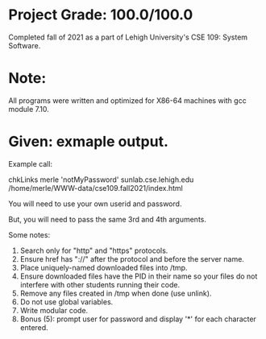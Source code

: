 # Project Grade: 100.0/100.0
Completed fall of 2021 as a part of Lehigh University's CSE 109: System Software.

# Note:
All programs were written and optimized for X86-64 machines with gcc module 7.10.

# Given: exmaple output.

Example call:

chkLinks merle 'notMyPassword' sunlab.cse.lehigh.edu /home/merle/WWW-data/cse109.fall2021/index.html 

You will need to use your own userid and password. 

But, you will need to pass the same 3rd and 4th arguments.

Some notes:
1. Search only for "http" and "https" protocols.
2. Ensure href has "://" after the protocol and before the server name.
3. Place uniquely-named downloaded files into /tmp.
4. Ensure downloaded files have the PID in their name so your files 
   do not interfere with other students running their code.
5. Remove any files created in /tmp when done (use unlink).
6. Do not use global variables.
7. Write modular code.
8. Bonus (5): prompt user for password and display '*' for each character entered.
